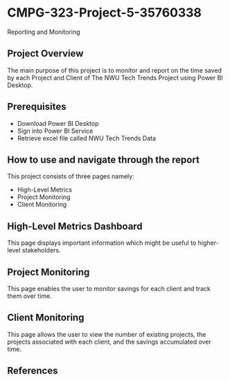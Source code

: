 # CMPG-323-Project-5-35760338
Reporting and Monitoring

## Project Overview
The main purpose of this project is to monitor and report on the time saved by each Project and Client of The NWU Tech Trends Project using Power BI Desktop.

## Prerequisites
+ Download Power BI Desktop
+ Sign into Power BI Service
+ Retrieve excel file called NWU Tech Trends Data

## How to use and navigate through the report
This project consists of three pages namely:
+ High-Level Metrics
+ Project Monitoring
+ Client Monitoring

## High-Level Metrics Dashboard
This page displays important information which might be useful to higher-level stakeholders.

## Project Monitoring
This page enables the user to monitor savings for each client and track them over time.

## Client Monitoring
This page allows the user to view the number of existing projects, the projects associated with each client, and the savings accumulated over time.

## References
